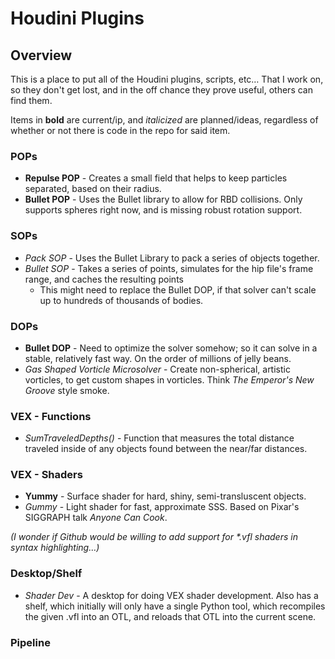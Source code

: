 # Houdini Plugins

## Overview
This is a place to put all of the Houdini plugins, scripts, etc… That I work on, so they don't get lost, and in the off chance they prove useful, others can find them.

Items in **bold** are current/ip, and _italicized_ are planned/ideas, regardless of whether or not there is code in the repo for said item.

### POPs
* **Repulse POP** - Creates a small field that helps to keep particles separated, based on their radius.
* **Bullet POP** - Uses the Bullet library to allow for RBD collisions. Only supports spheres right now, and is missing robust rotation support.

### SOPs
* _Pack SOP_ - Uses the Bullet Library to pack a series of objects together.
* _Bullet SOP_ - Takes a series of points, simulates for the hip file's frame range, and caches the resulting points
    * This might need to replace the Bullet DOP, if that solver can't scale up to hundreds of thousands of bodies.

### DOPs
* **Bullet DOP** - Need to optimize the solver somehow; so it can solve in a stable, relatively fast way. On the order of millions of jelly beans.
* _Gas Shaped Vorticle Microsolver_ - Create non-spherical, artistic vorticles, to get custom shapes in vorticles. Think _The Emperor's New Groove_ style smoke.

### VEX - Functions
* _SumTraveledDepths()_ - Function that measures the total distance traveled inside of any objects found between the near/far distances.

### VEX - Shaders
* **Yummy** - Surface shader for hard, shiny, semi-transluscent objects.
* _Gummy_ - Light shader for fast, approximate SSS. Based on Pixar's SIGGRAPH talk _Anyone Can Cook_.

_(I wonder if Github would be willing to add support for *.vfl shaders in syntax highlighting…)_


### Desktop/Shelf
* _Shader Dev_ - A desktop for doing VEX shader development. Also has a shelf, which initially will only have a single Python tool, which recompiles the given .vfl into an OTL, and reloads that OTL into the current scene.

### Pipeline